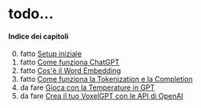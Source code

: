 # todo...

#### Indice dei capitoli

00. fatto [Setup iniziale](00-setup)
01. fatto [Come funziona ChatGPT](01-come-funziona-gpt)
02. fatto [Cos'è il Word Embedding](02-embedding)
03. fatto [Come funziona la Tokenization e la Completion](03-tokenization)
04. da fare [Gioca con la Temperature in GPT](04-temperature)
05. da fare [Crea il tuo VoxelGPT con le API di OpenAI](05-openai)